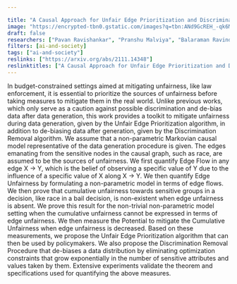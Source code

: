 ```yaml
---

title: "A Causal Approach for Unfair Edge Prioritization and Discrimination Removal"
image: "https://encrypted-tbn0.gstatic.com/images?q=tbn:ANd9GcREH_-qk6MhBc5ThPIv922G6hxDtvxAdPn5qg&s"
draft: false
researchers: ["Pavan Ravishankar", "Pranshu Malviya", "Balaraman Ravindran"]
filters: [ai-and-society]
tags: ["ai-and-society"]
reslinks: ["https://arxiv.org/abs/2111.14348"]
reslinktitles: ["A Causal Approach for Unfair Edge Prioritization and Discrimination Removal: arxiv.org"]
---
```


In budget-constrained settings aimed at mitigating unfairness, like law enforcement, it is essential to prioritize the sources of unfairness before taking measures to mitigate them in the real world. Unlike previous works, which only serve as a caution against possible discrimination and de-bias data after data generation, this work provides a toolkit to mitigate unfairness during data generation, given by the Unfair Edge Prioritization algorithm, in addition to de-biasing data after generation, given by the Discrimination Removal algorithm. We assume that a non-parametric Markovian causal model representative of the data generation procedure is given. The edges emanating from the sensitive nodes in the causal graph, such as race, are assumed to be the sources of unfairness. We first quantify Edge Flow in any edge X -> Y, which is the belief of observing a specific value of Y due to the influence of a specific value of X along X -> Y. We then quantify Edge Unfairness by formulating a non-parametric model in terms of edge flows. We then prove that cumulative unfairness towards sensitive groups in a decision, like race in a bail decision, is non-existent when edge unfairness is absent. We prove this result for the non-trivial non-parametric model setting when the cumulative unfairness cannot be expressed in terms of edge unfairness. We then measure the Potential to mitigate the Cumulative Unfairness when edge unfairness is decreased. Based on these measurements, we propose the Unfair Edge Prioritization algorithm that can then be used by policymakers. We also propose the Discrimination Removal Procedure that de-biases a data distribution by eliminating optimization constraints that grow exponentially in the number of sensitive attributes and values taken by them. Extensive experiments validate the theorem and specifications used for quantifying the above measures. 

